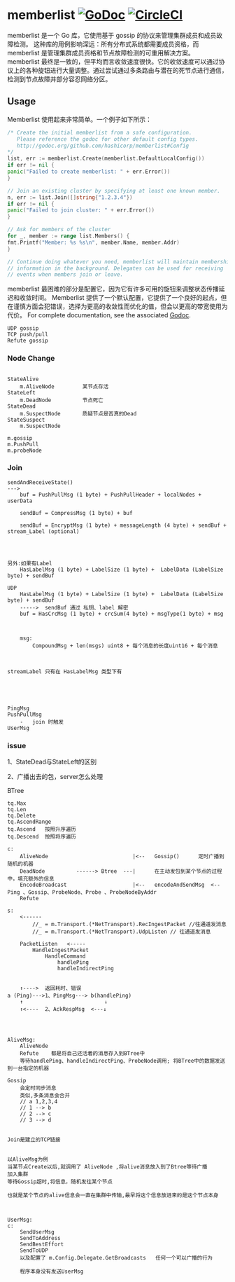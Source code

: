 # memberlist [![GoDoc](https://godoc.org/github.com/hashicorp/memberlist?status.png)](https://godoc.org/github.com/hashicorp/memberlist) [![CircleCI](https://circleci.com/gh/hashicorp/memberlist.svg?style=svg)](https://circleci.com/gh/hashicorp/memberlist)

memberlist 是一个 Go 库，它使用基于 gossip 的协议来管理集群成员和成员故障检测。 这种库的用例影响深远：所有分布式系统都需要成员资格，而 memberlist 是管理集群成员资格和节点故障检测的可重用解决方案。
memberlist 最终是一致的，但平均而言收敛速度很快。它的收敛速度可以通过协议上的各种旋钮进行大量调整。通过尝试通过多条路由与潜在的死节点进行通信，检测到节点故障并部分容忍网络分区。

## Usage

Memberlist 使用起来非常简单。一个例子如下所示：

```go
/* Create the initial memberlist from a safe configuration.
   Please reference the godoc for other default config types.
   http://godoc.org/github.com/hashicorp/memberlist#Config
*/
list, err := memberlist.Create(memberlist.DefaultLocalConfig())
if err != nil {
panic("Failed to create memberlist: " + err.Error())
}

// Join an existing cluster by specifying at least one known member.
n, err := list.Join([]string{"1.2.3.4"})
if err != nil {
panic("Failed to join cluster: " + err.Error())
}

// Ask for members of the cluster
for _, member := range list.Members() {
fmt.Printf("Member: %s %s\n", member.Name, member.Addr)
}

// Continue doing whatever you need, memberlist will maintain membership
// information in the background. Delegates can be used for receiving
// events when members join or leave.
```

memberlist 最困难的部分是配置它，因为它有许多可用的旋钮来调整状态传播延迟和收敛时间。 Memberlist
提供了一个默认配置，它提供了一个良好的起点，但在谨慎方面会犯错误，选择为更高的收敛性而优化的值，但会以更高的带宽使用为代价。 For complete documentation, see the
associated [Godoc](http://godoc.org/github.com/hashicorp/memberlist).

``` 
UDP gossip 
TCP push/pull
Refute gossip
```

### Node Change

```

StateAlive 
    m.AliveNode         某节点存活
StateLeft
    m.DeadNode          节点死亡
StateDead
    m.SuspectNode       质疑节点是否真的Dead
StateSuspect
    m.SuspectNode

```

```
m.gossip
m.PushPull
m.probeNode
```

### Join

```
sendAndReceiveState()
---> 
    buf = PushPullMsg (1 byte) + PushPullHeader + localNodes + userData
    
    sendBuf = CompressMsg (1 byte) + buf
    
    sendBuf = EncryptMsg (1 byte) + messageLength (4 byte) + sendBuf + stream_Label (optional)
    
            
    
    
另外:如果有Label
    HasLabelMsg (1 byte) + LabelSize (1 byte) +  LabelData (LabelSize byte) + sendBuf
    
UDP 
    HasLabelMsg (1 byte) + LabelSize (1 byte) +  LabelData (LabelSize byte) + sendBuf
    ----->  sendBuf 通过 私钥、label 解密
    buf = HasCrcMsg (1 byte) + crcSum(4 byte) + msgType(1 byte) + msg
    
    
    
    msg:
        CompoundMsg + len(msgs) uint8 + 每个消息的长度uint16 + 每个消息
    
    
```

```
streamLabel 只有在 HasLabelMsg 类型下有





PingMsg
PushPullMsg
    -   join 时触发
UserMsg
```

### issue

1、StateDead与StateLeft的区别

2、广播出去的包，server怎么处理

BTree

```
tq.Max
tq.Len
tq.Delete
tq.AscendRange
tq.Ascend   按照升序遍历
tq.Descend  按照将序遍历

```

``` Broadcast
c:
    AliveNode                           |<--   Gossip()      定时广播到随机的机器
    DeadNode          ------> Btree  ---|      在主动发包到某个节点的过程中，填充额外的信息
    EncodeBroadcast                     |<--   encodeAndSendMsg  <--  Ping 、Gossip、ProbeNode、Probe 、ProbeNodeByAddr
    Refute

s:
    <------
        //_ = m.Transport.(*NetTransport).RecIngestPacket //往通道发消息
        //_ = m.Transport.(*NetTransport).UdpListen // 往通道发消息
			
    PacketListen   <-----
        HandleIngestPacket
            HandleCommand
                handlePing
                handleIndirectPing
                
    
    ↑---->  返回耗时、错误
a (Ping)--->1、PingMsg---> b(handlePing)
    ↑                          ↓
    ↑<----  2、AckRespMsg  <---↓
    
    
    
    
AliveMsg:
    AliveNode  
    Refute    都是将自己还活着的消息存入到BTree中
    等待handlePing、handleIndirectPing、ProbeNode调用; 将BTree中的数据发送到一台指定的机器
    
Gossip
    会定时同步消息
    类似,多条消息会合并
    // a 1,2,3,4
	// 1 --> b
	// 2 --> c
	// 3 --> d
    

Join是建立的TCP链接


以AliveMsg为例
当某节点Create以后,就调用了 AliveNode ,将alive消息放入到了Btree等待广播
加入集群
等待Gossip超时,将信息，随机发往某个节点

也就是某个节点的alive信息会一直在集群中传输,最早将这个信息放进来的是这个节点本身



UserMsg:
c:
    SendUserMsg
    SendToAddress
    SendBestEffort
    SendToUDP
    以及配置了 m.Config.Delegate.GetBroadcasts   任何一个可以广播的行为
    
    程序本身没有发送UserMsg
    
```